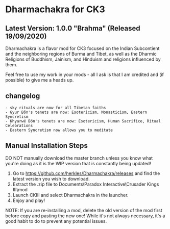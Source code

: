 # Dharmachakra for CK3

## Latest Version: 1.0.0 "Brahma" (Released 19/09/2020)

Dharmachakra is a flavor mod for CK3 focused on the Indian Subcontient and the neighboring regions of Burma and Tibet, as well as the Dharmic Religions of Buddhism, Jainism, and Hinduism and religions influenced by them.

Feel free to use my work in your mods - all I ask is that I am credited and (if possible) to give me a heads up.

## changelog

    - sky rituals are now for all Tibetan faiths
    - Gyur Bön's tenets are now: Esotericism, Monasticism, Eastern Syncretism
    - Khyarwé Bön's tenets are now: Esotericism, Human Sacrifice, Ritual Celebrations
    - Eastern Syncretism now allows you to meditate
    

## Manual Installation Steps

DO NOT manually download the master branch unless you know what you're doing as it is the WIP version that is constantly being updated!

1. Go to <https://github.com/herkles/Dharmachakra/releases> and find the latest version you wish to download.
2. Extract the .zip file to Documents\Paradox Interactive\Crusader Kings III\mod
3. Launch CKIII and select Dharmachakra in the launcher.
4. Enjoy and play!

NOTE: If you are re-installing a mod, delete the old version of the mod first before copy and pasting the new one! While it's not always necessary, it's a good habit to do to prevent any potential issues.
